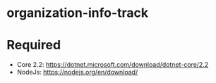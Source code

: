 # organization-info-track

# Required
* Core 2.2: https://dotnet.microsoft.com/download/dotnet-core/2.2
* NodeJs: https://nodejs.org/en/download/
